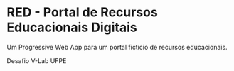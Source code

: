 # RED - Portal de Recursos Educacionais Digitais
Um Progressive Web App para um portal fictício de recursos educacionais.

Desafio V-Lab UFPE